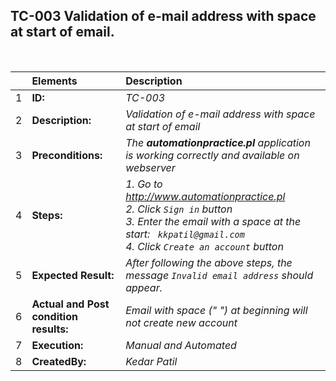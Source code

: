 ## TC-003 Validation of e-mail address with space at start of email.

<br>

|     | Elements             | Description                                                                                                                           |
| :-- | :------------------- | :------------------------------------------------------------------------------------------------------------------------------------ |
| 1   | **ID:**              | _TC-003_                                                                                                                              |
| 2   | **Description:**     | _Validation of e-mail address with space at start of email_                                                                                            |
| 3   | **Preconditions:**   | _The **automationpractice.pl** application is working correctly and available on webserver_                                                         |
| 4   | **Steps:**           | _1. Go to http://www.automationpractice.pl <br> 2. Click `Sign in` button <br> 3. Enter the email with a space at the start: ` kkpatil@gmail.com` <br> 4. Click `Create an account` button_                   |
| 5   | **Expected Result:** | _After following the above steps, the message `Invalid email address` should appear._ |
| 6   | **Actual and Post condition results:** | _Email with space (" ") at beginning will not create new account_                                                                  |
| 7   | **Execution:**       | _Manual and Automated_                                                                                                                |
| 8   | **CreatedBy:**       |_Kedar Patil_                                                                                                                   |                                                                                                                                                                    |